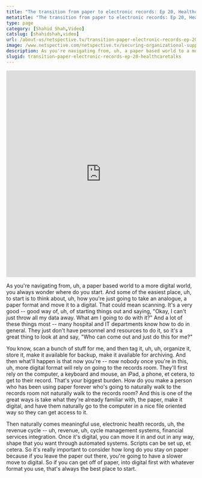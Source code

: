 ```yaml
---
title: "The transition from paper to electronic records: Ep 20, HealthcareTalks"
metatitle: "The transition from paper to electronic records: Ep 20, HealthcareTalks - Netspective"
type: page
category: [Shahid Shah,Video]
catslug: [shahidshah,video]
url: /about-us/netspective.tv/transition-paper-electronic-records-ep-20-healthcaretalks/
image: /www.netspective.com/netspective.tv/securing-organizational-support.png
description: As you're navigating from, uh, a paper based world to a more digital world, you always wonder where do you start. And some of the easiest place, uh, to start is to think about, uh, how you're just going to take an analogue, a paper format and move it to a digital. That could mean hellip
slugid: transition-paper-electronic-records-ep-20-healthcaretalks
---
```


<iframe width="100%" height="550" src="https://www.youtube.com/embed/jlhebtiq_D4" frameborder="0" allowfullscreen></iframe>

As you're navigating from, uh, a paper based world to a more digital world, you always wonder where do you start. And some of the easiest place, uh, to start is to think about, uh, how you're just going to take an analogue, a paper format and move it to a digital. That could mean scanning. It's a very good -- good way of, uh, of starting things out and saying, "Okay, I can't just throw all my data away. What am I going to do with it?" And a lot of these things most -- many hospital and IT departments know how to do in general. They just don't have personnel and resources to do it, so it's a great thing to look at and say, "Who can come out and just do this for me?"

You know, scan a bunch of stuff for me, and then tag it, uh, uh, organize it, store it, make it available for backup, make it available for archiving. And then what'll happen is that now you're -- now nobody once you're in this, uh, more digital format will rely on going to the records room. They'll first rely on the computer, a keyboard and mouse, an iPad, a phone, et cetera, to get to their record. That's your biggest burden. How do you make a person who has been using paper forever who's going to naturally walk to the records room not naturally walk to the records room? And this is one of the great ways is take what they're already familiar with, the paper, make it digital, and have them naturally go to the computer in a nice file oriented way so they can get access to it.

Then naturally comes meaningful use, electronic health records, uh, the revenue cycle -- uh, revenue, uh, cycle management systems, financial services integration. Once it's digital, you can move it in and out in any way, shape that you want through automated systems. Scripts can be set up, et cetera. So it's really important to consider how long do you stay on paper because if you leave the paper out there, you're going to have a slower move to digital. So if you can get off of paper, into digital first with whatever format you use, that's always the best place to start.

